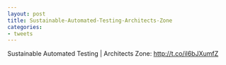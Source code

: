 ```yaml
---
layout: post
title: Sustainable-Automated-Testing-Architects-Zone
categories:
- tweets
---
```

Sustainable Automated Testing | Architects Zone: http://t.co/il6bJXumfZ